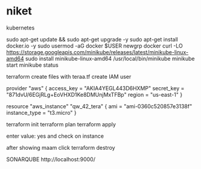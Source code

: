 # niket

kubernetes

sudo apt-get update && sudo apt-get upgrade -y
sudo apt-get install docker.io -y
sudo usermod -aG docker $USER
newgrp docker
curl -LO https://storage.googleapis.com/minikube/releases/latest/minikube-linux-amd64
sudo install minikube-linux-amd64 /usr/local/bin/minikube
minikube start
minikube status



terraform
create files with teraa.tf
create IAM user

provider "aws" {
  access_key = "AKIA4YEGL443D6HXMP"
  secret_key = "871dvU/6EGjRLg+EoVHXD1Ke8DMUnjMxTFBp"
  region     = "us-east-1"
}

resource "aws_instance" "qw_42_tera" {
  ami           = "ami-0360c520857e3138f"
  instance_type = "t3.micro"
}

terraform init
terraform plan
terraform apply

enter value: yes
and check on instance

after showing maam click terraform destroy

SONARQUBE 
http://localhost:9000/


